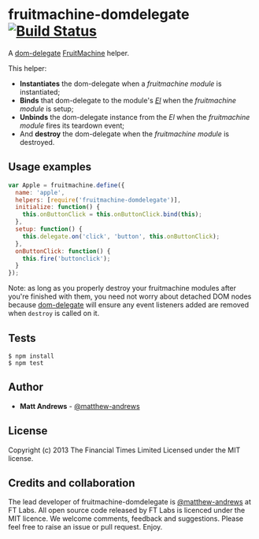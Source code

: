# fruitmachine-domdelegate [![Build Status](https://travis-ci.org/matthew-andrews/fruitmachine-domdelegate.png?branch=master)](https://travis-ci.org/matthew-andrews/fruitmachine-domdelegate)

A [dom-delegate](http://github.com/ftlabs/dom-delegate) [FruitMachine](http://github.com/ftlabs/fruitmachine) helper.

This helper:
- **Instantiates** the dom-delegate when a _fruitmachine module_ is instantiated;
- **Binds** that dom-delegate to the module's *[El](https://github.com/ftlabs/fruitmachine/blob/master/docs/module-el.md)* when the _fruitmachine module_ is setup;
- **Unbinds** the dom-delegate instance from the *El* when the _fruitmachine module_ fires its teardown event;
- And **destroy** the dom-delegate when the _fruitmachine module_ is destroyed.

## Usage examples

```javascript
var Apple = fruitmachine.define({
  name: 'apple',
  helpers: [require('fruitmachine-domdelegate')],
  initialize: function() {
    this.onButtonClick = this.onButtonClick.bind(this);
  },
  setup: function() {
    this.delegate.on('click', 'button', this.onButtonClick);
  },
  onButtonClick: function() {
    this.fire('buttonclick');
  }
});
```

Note: as long as you properly destroy your fruitmachine modules after you're finished with them, you need not worry about detached DOM nodes because [dom-delegate](http://github.com/ftlabs/dom-delegate) will ensure any event listeners added are removed when `destroy` is called on it.

## Tests

```
$ npm install
$ npm test
```

## Author

- **Matt Andrews** - [@matthew-andrews](http://github.com/matthew-andrews)

## License
Copyright (c) 2013 The Financial Times Limited
Licensed under the MIT license.

## Credits and collaboration

The lead developer of fruitmachine-domdelegate is [@matthew-andrews](http://github.com/matthew-andrews) at FT Labs. All open source code released by FT Labs is licenced under the MIT licence. We welcome comments, feedback and suggestions. Please feel free to raise an issue or pull request. Enjoy.
